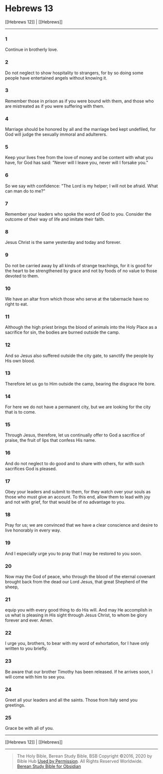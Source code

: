 # Hebrews 13

[[Hebrews 12]] | [[Hebrews]]

---

### 1
Continue in brotherly love.

### 2
Do not neglect to show hospitality to strangers, for by so doing some people have entertained angels without knowing it.

### 3
Remember those in prison as if you were bound with them, and those who are mistreated as if you were suffering with them.

### 4
Marriage should be honored by all and the marriage bed kept undefiled, for God will judge the sexually immoral and adulterers.

### 5
Keep your lives free from the love of money and be content with what you have, for God has said: "Never will I leave you, never will I forsake you."

### 6
So we say with confidence: "The Lord is my helper; I will not be afraid. What can man do to me?"

### 7
Remember your leaders who spoke the word of God to you. Consider the outcome of their way of life and imitate their faith.

### 8
Jesus Christ is the same yesterday and today and forever.

### 9
Do not be carried away by all kinds of strange teachings, for it is good for the heart to be strengthened by grace and not by foods of no value to those devoted to them.

### 10
We have an altar from which those who serve at the tabernacle have no right to eat.

### 11
Although the high priest brings the blood of animals into the Holy Place as a sacrifice for sin, the bodies are burned outside the camp.

### 12
And so Jesus also suffered outside the city gate, to sanctify the people by His own blood.

### 13
Therefore let us go to Him outside the camp, bearing the disgrace He bore.

### 14
For here we do not have a permanent city, but we are looking for the city that is to come.

### 15
Through Jesus, therefore, let us continually offer to God a sacrifice of praise, the fruit of lips that confess His name.

### 16
And do not neglect to do good and to share with others, for with such sacrifices God is pleased.

### 17
Obey your leaders and submit to them, for they watch over your souls as those who must give an account. To this end, allow them to lead with joy and not with grief, for that would be of no advantage to you.

### 18
Pray for us; we are convinced that we have a clear conscience and desire to live honorably in every way.

### 19
And I especially urge you to pray that I may be restored to you soon.

### 20
Now may the God of peace, who through the blood of the eternal covenant brought back from the dead our Lord Jesus, that great Shepherd of the sheep,

### 21
equip you with every good thing to do His will. And may He accomplish in us what is pleasing in His sight through Jesus Christ, to whom be glory forever and ever. Amen.

### 22
I urge you, brothers, to bear with my word of exhortation, for I have only written to you briefly.

### 23
Be aware that our brother Timothy has been released. If he arrives soon, I will come with him to see you.

### 24
Greet all your leaders and all the saints. Those from Italy send you greetings.

### 25
Grace be with all of you.

---

[[Hebrews 12]] | [[Hebrews]]

---

> The Holy Bible, Berean Study Bible, BSB
> Copyright &copy;2016, 2020 by Bible Hub
> [Used by Permission](https://berean.bible/terms.htm). All Rights Reserved Worldwide.
> [Berean Study Bible for Obsidian](https://github.com/gapmiss/berean-study-bible-for-obsidian)

